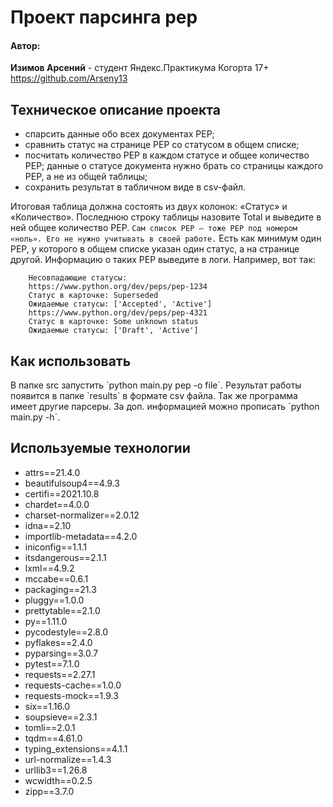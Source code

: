 # Проект парсинга pep

<h4>Автор:</h4>

**Изимов Арсений**  - студент Яндекс.Практикума Когорта 17+
https://github.com/Arseny13


<h2>Техническое описание проекта</h2>

-   спарсить данные обо всех документах PEP;
-   сравнить статус на странице PEP со статусом в общем списке;
-   посчитать количество PEP в каждом статусе и общее количество PEP; данные о статусе документа нужно брать со страницы каждого PEP, а не из общей таблицы;
-   сохранить результат в табличном виде в csv-файл.

Итоговая таблица должна состоять из двух колонок: «Статус» и «Количество». Последнюю строку таблицы назовите Total и выведите в ней общее количество PEP. 
```Сам список PEP — тоже PEP под номером «ноль». Его не нужно учитывать в своей работе.```
Есть как минимум один PEP, у которого в общем списке указан один статус, а на странице другой. Информацию о таких PEP выведите в логи. Например, вот так:

```
    Несовпадающие статусы:
    https://www.python.org/dev/peps/pep-1234 
    Статус в карточке: Superseded 
    Ожидаемые статусы: ['Accepted', 'Active']
    https://www.python.org/dev/peps/pep-4321 
    Статус в карточке: Some unknown status 
    Ожидаемые статусы: ['Draft', 'Active']

```

<h2>Как использовать</h2>
В папке src запустить `python main.py pep -o file`.
Результат работы появится в папке `results` в формате csv файла.
Так же программа имеет другие парсеры. За доп. информацией можно прописать `python main.py -h`.

<h2>Используемые технологии</h2>

- attrs==21.4.0
- beautifulsoup4==4.9.3
- certifi==2021.10.8
- chardet==4.0.0
- charset-normalizer==2.0.12
- idna==2.10
- importlib-metadata==4.2.0
- iniconfig==1.1.1
- itsdangerous==2.1.1
- lxml==4.9.2
- mccabe==0.6.1
- packaging==21.3
- pluggy==1.0.0
- prettytable==2.1.0
- py==1.11.0
- pycodestyle==2.8.0
- pyflakes==2.4.0
- pyparsing==3.0.7
- pytest==7.1.0
- requests==2.27.1
- requests-cache==1.0.0
- requests-mock==1.9.3
- six==1.16.0
- soupsieve==2.3.1
- tomli==2.0.1
- tqdm==4.61.0
- typing_extensions==4.1.1
- url-normalize==1.4.3
- urllib3==1.26.8
- wcwidth==0.2.5
- zipp==3.7.0
